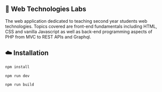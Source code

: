 ## 🧪 Web Technologies Labs
The web application dedicated to teaching
second year students web technologies. Topics covered are front-end fundamentals
including HTML, CSS and vanilla Javascript as well
as back-end programming aspects of PHP from MVC to REST APIs
and Graphql.


## ☁️ Installation

```bash
npm install
```

```bash
npm run dev
```

```bash
npm run build
```

